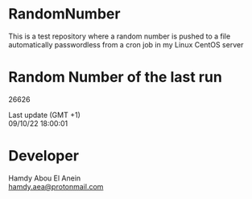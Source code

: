 # RandomNumber    
This is a test repository where a random number is pushed to a file automatically passwordless from a cron job in my Linux CentOS server    
# Random Number of the last run   
26626
      
Last update (GMT +1)    
09/10/22 18:00:01
# Developer    
Hamdy Abou El Anein   
hamdy.aea@protonmail.com
